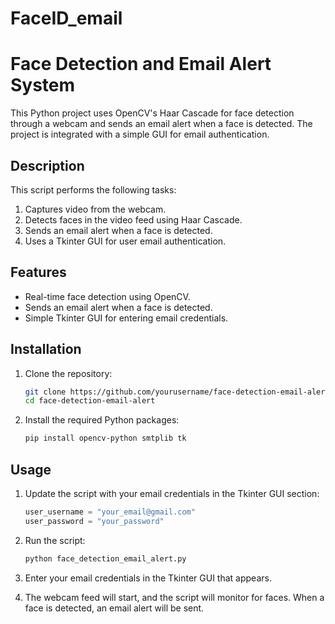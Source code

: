 # FaceID_email
# Face Detection and Email Alert System

This Python project uses OpenCV's Haar Cascade for face detection through a webcam and sends an email alert when a face is detected. The project is integrated with a simple GUI for email authentication.

## Description

This script performs the following tasks:
1. Captures video from the webcam.
2. Detects faces in the video feed using Haar Cascade.
3. Sends an email alert when a face is detected.
4. Uses a Tkinter GUI for user email authentication.

## Features

- Real-time face detection using OpenCV.
- Sends an email alert when a face is detected.
- Simple Tkinter GUI for entering email credentials.

## Installation

1. Clone the repository:

    ```bash
    git clone https://github.com/yourusername/face-detection-email-alert.git
    cd face-detection-email-alert
    ```

2. Install the required Python packages:

    ```bash
    pip install opencv-python smtplib tk
    ```

## Usage

1. Update the script with your email credentials in the Tkinter GUI section:

    ```python
    user_username = "your_email@gmail.com"
    user_password = "your_password"
    ```

2. Run the script:

    ```bash
    python face_detection_email_alert.py
    ```

3. Enter your email credentials in the Tkinter GUI that appears.

4. The webcam feed will start, and the script will monitor for faces. When a face is detected, an email alert will be sent.
